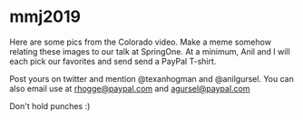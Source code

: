 # mmj2019
Here are some pics from the Colorado video.  Make a meme somehow relating these images to our talk at SpringOne.  At a minimum, Anil and I will each pick our favorites and send send a PayPal T-shirt.

Post yours on twitter and mention @texanhogman and @anilgursel.  You can also email use at rhogge@paypal.com and agursel@paypal.com

Don't hold punches :)
